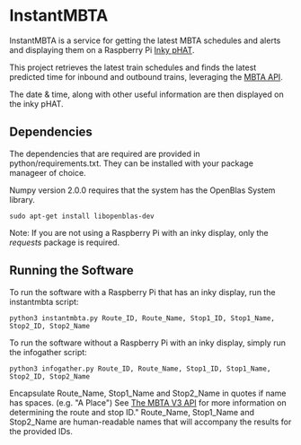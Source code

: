 # InstantMBTA

InstantMBTA is a service for getting the latest MBTA schedules and alerts and displaying them on a Raspberry Pi [Inky pHAT](https://github.com/pimoroni/inky).

This project retrieves the latest train schedules and finds the latest predicted time for inbound and outbound trains, leveraging the [MBTA API](https://github.com/mbta/api).

The date & time, along with other useful information are then displayed on the inky pHAT.

## Dependencies

The dependencies that are required are provided in python/requirements.txt. They can be installed with your package manageer of choice.

Numpy version 2.0.0 requires that the system has the OpenBlas System library.

`sudo apt-get install libopenblas-dev`

Note: If you are not using a Raspberry Pi with an inky display, only the *requests* package is required.

## Running the Software

To run the software with a Raspberry Pi that has an inky display, run the instantmbta script:

`python3 instantmbta.py Route_ID, Route_Name, Stop1_ID, Stop1_Name, Stop2_ID, Stop2_Name`

To run the software without a Raspberry Pi with an inky display, simply run the infogather script:

`python3 infogather.py Route_ID, Route_Name, Stop1_ID, Stop1_Name, Stop2_ID, Stop2_Name`

Encapsulate Route_Name, Stop1_Name and Stop2_Name in quotes if name has spaces. (e.g. "A Place") See [The MBTA V3 API](https://www.mbta.com/developers/v3-api) for more information on determining the route and stop ID." Route_Name, Stop1_Name and Stop2_Name are human-readable names that will accompany the results for the provided IDs.

